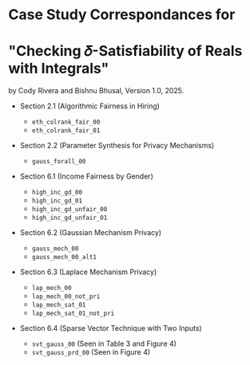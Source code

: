 # Case Study Correspondances for
# "Checking 𝛿-Satisfiability of Reals with Integrals"
by Cody Rivera and Bishnu Bhusal, Version 1.0, 2025.

* Section 2.1 (Algorithmic Fairness in Hiring)
    - `eth_colrank_fair_00`
    - `eth_colrank_fair_01`

* Section 2.2 (Parameter Synthesis for Privacy Mechanisms)
    - `gauss_forall_00`

* Section 6.1 (Income Fairness by Gender)
    - `high_inc_gd_00`
    - `high_inc_gd_01`
    - `high_inc_gd_unfair_00`
    - `high_inc_gd_unfair_01`

* Section 6.2 (Gaussian Mechanism Privacy)
    - `gauss_mech_00`
    - `gauss_mech_00_alt1`

* Section 6.3 (Laplace Mechanism Privacy)
    - `lap_mech_00`
    - `lap_mech_00_not_pri`
    - `lap_mech_sat_01`
    - `lap_mech_sat_01_not_pri`

* Section 6.4 (Sparse Vector Technique with Two Inputs)
    - `svt_gauss_00` (Seen in Table 3 and Figure 4)
    - `svt_gauss_prd_00` (Seen in Figure 4)

